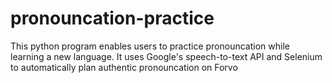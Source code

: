 # pronouncation-practice
This python program enables users to practice pronouncation while learning a new language. It uses Google's speech-to-text API and Selenium to automatically plan authentic pronouncation on Forvo
